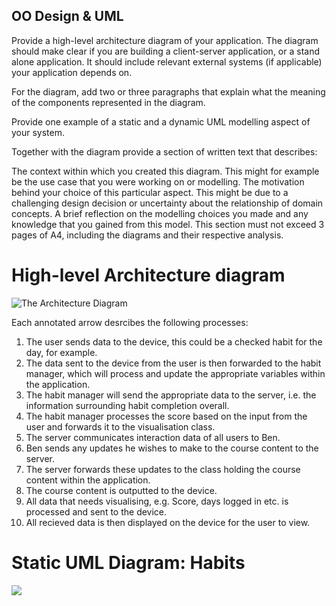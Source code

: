 OO Design & UML
---------------

Provide a high-level architecture diagram of your application. The diagram should make clear if you are building a client-server application, or a stand alone application. It should include relevant external systems (if applicable) your application depends on.

For the diagram, add two or three paragraphs that explain what the meaning of the components represented in the diagram.

Provide one example of a static and a dynamic UML modelling aspect of your system.

Together with the diagram provide a section of written text that describes:

The context within which you created this diagram. This might for example be the use case that you were working on or modelling.
The motivation behind your choice of this particular aspect. This might be due to a challenging design decision or uncertainty about the relationship of domain concepts.
A brief reflection on the modelling choices you made and any knowledge that you gained from this model.
This section must not exceed 3 pages of A4, including the diagrams and their respective analysis.

# High-level Architecture diagram
![The Architecture Diagram](https://raw.githubusercontent.com/simon-wh/66-Days/master/Portfolio%20A/Images/Architecture%20diagram.jpg)

Each annotated arrow desrcibes the following processes:
1. The user sends data to the device, this could be a checked habit for the day, for example.
1. The data sent to the device from the user is then forwarded to the habit manager, which will process and update the appropriate        variables within the application.
1. The habit manager will send the appropriate data to the server, i.e. the information surrounding habit completion overall.
1. The habit manager processes the score based on the input from the user and forwards it to the visualisation class.
1. The server communicates interaction data of all users to Ben.
1. Ben sends any updates he wishes to make to the course content to the server.
1. The server forwards these updates to the class holding the course content within the application.
1. The course content is outputted to the device.
1. All data that needs visualising, e.g. Score, days logged in etc. is processed and sent to the device.
1. All recieved data is then displayed on the device for the user to view.

# Static UML Diagram: Habits
![](https://github.com/simon-wh/66-Days/blob/master/Portfolio%20A/Images/Habits%20UML.png?raw=true)

